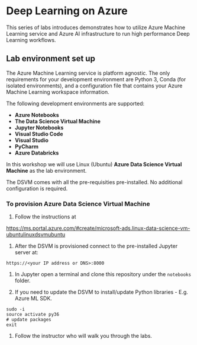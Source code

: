 # Deep Learning on Azure
This series of labs introduces demonstrates how to utilize Azure Machine Learning service and Azure AI infrastructure to run high 
performance Deep Learning workflows.

## Lab environment set up

The Azure Machine Learning service is platform agnostic. The only requirements for your development environment are Python 3, Conda (for isolated environments), and a configuration file that contains your Azure Machine Learning workspace information.

The following development environments are supported: 
- **Azure Notebooks**
- **The Data Science Virtual Machine**
- **Jupyter Notebooks**
- **Visual Studio Code**
- **Visual Studio**
- **PyCharm**
- **Azure Databricks**

In this workshop we will use Linux (Ubuntu) **Azure Data Science Virtual Machine** as the lab environment.

The DSVM comes with all the pre-requisities pre-installed. No additional configuration is required.

### To provision Azure Data Science Virtual Machine

1. Follow the instructions at

https://ms.portal.azure.com/#create/microsoft-ads.linux-data-science-vm-ubuntulinuxdsvmubuntu


1. After the DSVM is provisioned connect to the pre-installed Jupyter server at:

`https://<your IP address or DNS>:8000`
  
1. In Jupyter open a terminal and clone this repository under the `notebooks` folder.

1. If you need to update the DSVM to install/update Python libraries - E.g. Azure ML SDK.
```
sudo -i
source activate py36
# update packages
exit
```


1. Follow the instructor who will walk you through the labs.

